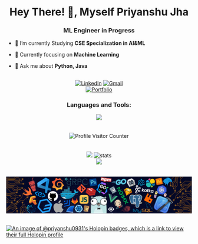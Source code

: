 
<h1 align="center">Hey There! 👋, Myself Priyanshu Jha</h1>
<h3 align="center">ML Engineer in Progress</h3>


- 🔭 I’m currently Studying **CSE Specialization in AI&ML**

- 🌱 Currently focusing on **Machine Learning**

- 💬 Ask me about **Python, Java**

##

<div align="center">
<a href="https://www.linkedin.com/in/0xpriyanshujha/" target="_blank"><img height="32px" src="https://img.shields.io/badge/LinkedIn-%230077B5.svg?&style=flat-square&logo=linkedin&logoColor=white" alt="LinkedIn"></a>
<a href="mailto:priyanshujha2002@gmail.com" target="_blank"><img height="32px" src="https://img.shields.io/badge/Gmail-c14438?style=flat-square&logo=Gmail&logoColor=white" alt="Gmail"></a>
</div>
<div align="center">
<a href="https://0x-priyanshu.vercel.app/" target="_blank"><img height="32px" src="https://img.shields.io/badge/Portfolio-255E63?style=for-the-badge&logo=About.me&logoColor=white" alt="Portfolio"></a>
</div>
<h3 align="center">Languages and Tools:</h3>
<p align="center">
  <img src="https://skillicons.dev/icons?i=python,tensorflow,scikitlearn,fastapi,flask,aws,docker,java,react,mysql">
</p>

<br>
<div align="center">
  <img src="https://komarev.com/ghpvc/?username=0xPriyanshuJha&color=291B3E&abbreviated=true&style=for-the-badge" alt="Profile Visitor Counter"/>
</div>



<br>
<br>

<div align='center'>
  <div align="center">
    <img width="379px" src="https://github-readme-stats.vercel.app/api?username=0xPriyanshuJha&theme=jolly&show_icons=true"/>
    <img width="400px" src="https://github-readme-streak-stats.herokuapp.com?user=0xPriyanshuJha&theme=jolly&border_radius=5" alt="stats"/>
  </div>
</div>

<div align="center">
  <img src="http://github-profile-summary-cards.vercel.app/api/cards/profile-details?username=0xPriyanshuJha&theme=jolly">
</div>

##


![Footer Image](https://github.com/0xPriyanshuJha/0xPriyanshuJha/blob/main/footer.png)

##



[![An image of @priyanshu0931's Holopin badges, which is a link to view their full Holopin profile](https://holopin.me/priyanshu0931)](https://holopin.io/@priyanshu0931)


